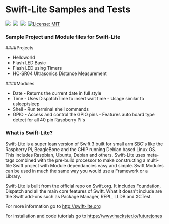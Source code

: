 # Swift-Lite Samples and Tests
<a href="https://swift.org"><img src="https://img.shields.io/badge/Swift%203-compatible-orange.svg" /></a>&nbsp;&nbsp;<a href="https://raspberrypi.org"><img src="https://img.shields.io/badge/Raspberry%20Pi-All%20Models-green.svg" /></a>&nbsp;&nbsp;<a href="https://www.raspberrypi.org/downloads/raspbian/"><img src="https://img.shields.io/badge/Raspbian-compatible-green.svg" /></a>&nbsp;&nbsp;<a href="https://github.com/futurejones/Swift-Lite-Samples/blob/master/LICENSE.md"><img src="http://img.shields.io/badge/license-MIT-blue.svg?style=flat" alt="License: MIT" /></a>

### Sample Project and Module files for Swift-Lite
####Projects
* Helloworld
* Flash LED Basic
* Flash LED using Timers
* HC-SR04 Ultrasonics Distance Measurement

####Modules
* Date - Returns the current date in full style
* Time - Uses DispatchTime to insert wait time - Usage similar to usleep/sleep
* Shell - Run terminal shell commands
* GPIO - Access and control the GPIO pins - Features auto board type detect for all 40 pin Raspberry Pi's

### What is Swift-Lite?
Swift-Lite is a super lean version of Swift 3 built for small arm SBC's like the Raspberry Pi, BeagleBone and the CHIP running Debian based Linux OS. This includes Raspbian, Ubuntu, Debian and others. Swift-Lite uses meta-tags combined with the pre-build processor to make constructing a multi-file Swift project with Module dependancies easy and simple. Swift Modules can be used in much the same way you would use a Framework or a Library.

Swift-Lite is built from the official repo on Swift.org. It includes Foundation, Dispatch and all the main core features of Swift. What it doesn't include are the Swift add-ons such as Package Manager, REPL, LLDB and XCTest.

For more information go to http://swift-lite.org

For installation and code tutorials go to https://www.hackster.io/futurejones 

